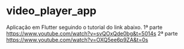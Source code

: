 # video_player_app

Aplicação em Flutter seguindo o tutorial do link abaixo.
1ª parte https://www.youtube.com/watch?v=svQOxQde0bg&t=5014s
2ª parte https://www.youtube.com/watch?v=OXQ5ee6p9ZA&t=0s
